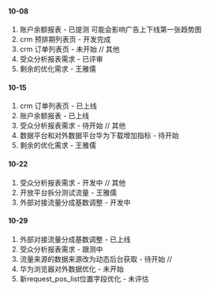 #### 10-08
1. 账户余额报表 - 已提测
可能会影响广告上下线第一张趋势图
2. crm 预排期列表页 - 开发完成
3. crm 订单列表页 - 未开始
// 其他
1. 受众分析报表需求 - 已评审
2. 剩余的优化需求 - 王雅儒

#### 10-15
1. crm 订单列表页 - 已上线
2. 账户余额报表 - 已上线
3. 受众分析报表需求 - 待开始
// 其他
1. 数据平台和对外数据平台华为下载增加指标 - 待开始
2. 剩余的优化需求 - 王雅儒

#### 10-22
1. 受众分析报表需求 - 开发中
// 其他
1. 开放平台拆分测试流量 - 王雅儒
2. 外部对接流量分成基数调整 - 开发中

#### 10-29
1. 外部对接流量分成基数调整 - 已上线
2. 受众分析报表需求 - 跟测中
3. 流量来源的数据来源改为动态后台获取 - 待开始
//
1. 华为浏览器对外数据优化 - 未开始
2. 新request_pos_list位置字段优化 - 未评估